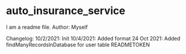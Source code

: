 # auto_insurance_service
I am a readme file. Author: Myself

Changelog:
10/2/2021: Init
10/4/2021: Added format
24 Oct 2021: Added findManyRecordsInDatabase for user table
READMETOKEN
